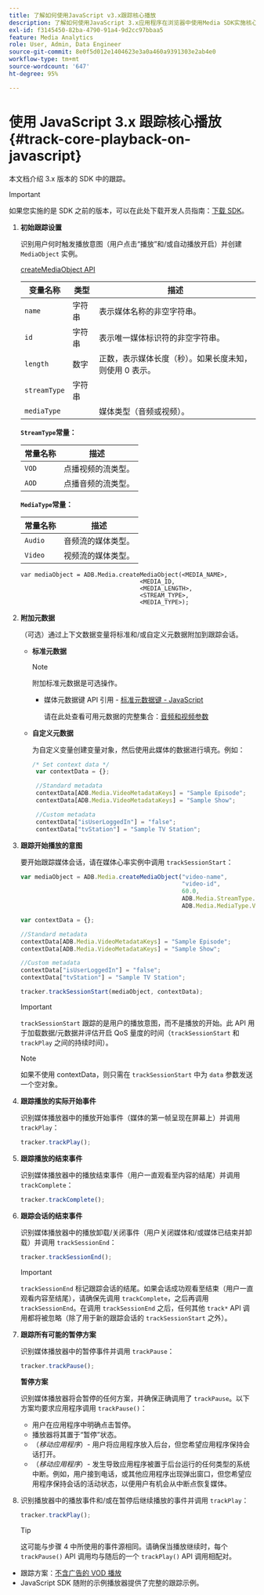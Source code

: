 ```yaml
---
title: 了解如何使用JavaScript v3.x跟踪核心播放
description: 了解如何使用JavaScript 3.x应用程序在浏览器中使用Media SDK实施核心跟踪。
exl-id: f3145450-82ba-4790-91a4-9d2cc97bbaa5
feature: Media Analytics
role: User, Admin, Data Engineer
source-git-commit: 8e0f5d012e1404623e3a0a460a9391303e2ab4e0
workflow-type: tm+mt
source-wordcount: '647'
ht-degree: 95%

---
```


# 使用 JavaScript 3.x 跟踪核心播放{#track-core-playback-on-javascript}

本文档介绍 3.x 版本的 SDK 中的跟踪。

>[!IMPORTANT]
> 如果您实施的是 SDK 之前的版本，可以在此处下载开发人员指南：[下载 SDK](/help/sdk-implement/download-sdks.md)。

1. **初始跟踪设置**

   识别用户何时触发播放意图（用户点击“播放”和/或自动播放开启）并创建 `MediaObject` 实例。

   [createMediaObject API](https://adobe-marketing-cloud.github.io/media-sdks/reference/javascript/MediaHeartbeat.html#.createMediaObject)

   | 变量名称 | 类型 | 描述 |
   | --- | --- | --- |
   | `name` | 字符串 | 表示媒体名称的非空字符串。 |
   | `id` | 字符串 | 表示唯一媒体标识符的非空字符串。 |
   | `length` | 数字 | 正数，表示媒体长度（秒）。如果长度未知，则使用 0 表示。 |
   | `streamType` | 字符串 |  |
   | `mediaType` |  | 媒体类型（音频或视频）。 |

   **`StreamType`常量：**

   | 常量名称 | 描述   |
   |---|---|
   | `VOD` | 点播视频的流类型。 |
   | `AOD` | 点播音频的流类型。 |

   **`MediaType`常量：**

   | 常量名称 | 描述 |
   |---|---|
   | `Audio` | 音频流的媒体类型。 |
   | `Video` | 视频流的媒体类型。 |

   ```
   var mediaObject = ADB.Media.createMediaObject(<MEDIA_NAME>,
                                     <MEDIA_ID,
                                     <MEDIA_LENGTH>,
                                     <STREAM_TYPE>,
                                     <MEDIA_TYPE>);
   ```

1. **附加元数据**

   （可选）通过上下文数据变量将标准和/或自定义元数据附加到跟踪会话。

   * **标准元数据**

      >[!NOTE]
      >
      >附加标准元数据是可选操作。

      * 媒体元数据键 API 引用 - [标准元数据键 - JavaScript](https://adobe-marketing-cloud.github.io/media-sdks/reference/javascript)

         请在此处查看可用元数据的完整集合：[音频和视频参数](/help/metrics-and-metadata/audio-video-parameters.md)
   * **自定义元数据**

      为自定义变量创建变量对象，然后使用此媒体的数据进行填充。例如：

      ```js
      /* Set context data */
       var contextData = {};
      
       //Standard metadata
       contextData[ADB.Media.VideoMetadataKeys] = "Sample Episode";
       contextData[ADB.Media.VideoMetadataKeys] = "Sample Show";
      
       //Custom metadata
       contextData["isUserLoggedIn"] = "false";
       contextData["tvStation"] = "Sample TV Station";
      ```


1. **跟踪开始播放的意图**

   要开始跟踪媒体会话，请在媒体心率实例中调用 `trackSessionStart`：

   ```js
   var mediaObject = ADB.Media.createMediaObject("video-name",
                                                 "video-id",
                                                 60.0,
                                                 ADB.Media.StreamType.VOD,
                                                 ADB.Media.MediaType.Video);
   
   var contextData = {};
   
   //Standard metadata
   contextData[ADB.Media.VideoMetadataKeys] = "Sample Episode";
   contextData[ADB.Media.VideoMetadataKeys] = "Sample Show";
   
   //Custom metadata
   contextData["isUserLoggedIn"] = "false";
   contextData["tvStation"] = "Sample TV Station";
   
   tracker.trackSessionStart(mediaObject, contextData);
   ```

   >[!IMPORTANT]
   >
   >`trackSessionStart` 跟踪的是用户的播放意图，而不是播放的开始。此 API 用于加载数据/元数据并评估开启 QoS 量度的时间（`trackSessionStart` 和 `trackPlay` 之间的持续时间）。

   >[!NOTE]
   >
   >如果不使用 contextData，则只需在 `trackSessionStart` 中为 `data` 参数发送一个空对象。

1. **跟踪播放的实际开始事件**

   识别媒体播放器中的播放开始事件（媒体的第一帧呈现在屏幕上）并调用 `trackPlay`：

   ```js
   tracker.trackPlay();
   ```

1. **跟踪播放的结束事件**

   识别媒体播放器中的播放结束事件（用户一直观看至内容的结尾）并调用 `trackComplete`：

   ```js
   tracker.trackComplete();
   ```

1. **跟踪会话的结束事件**

   识别媒体播放器中的播放卸载/关闭事件（用户关闭媒体和/或媒体已结束并卸载）并调用 `trackSessionEnd`：

   ```js
   tracker.trackSessionEnd();
   ```

   >[!IMPORTANT]
   >
   >`trackSessionEnd` 标记跟踪会话的结尾。如果会话成功观看至结束（用户一直观看内容至结尾），请确保先调用 `trackComplete`，之后再调用 `trackSessionEnd`。在调用 `trackSessionEnd` 之后，任何其他 `track*` API 调用都将被忽略（除了用于新的跟踪会话的 `trackSessionStart` 之外）。

1. **跟踪所有可能的暂停方案**

   识别媒体播放器中的暂停事件并调用 `trackPause`：

   ```js
   tracker.trackPause();
   ```

   **暂停方案**

   识别媒体播放器将会暂停的任何方案，并确保正确调用了 `trackPause`。以下方案均要求应用程序调用 `trackPause()`：

   * 用户在应用程序中明确点击暂停。
   * 播放器将其置于“暂停”状态。
   * （*移动应用程序*）- 用户将应用程序放入后台，但您希望应用程序保持会话打开。
   * （*移动应用程序*）- 发生导致应用程序被置于后台运行的任何类型的系统中断。例如，用户接到电话，或其他应用程序出现弹出窗口，但您希望应用程序保持会话的活动状态，以便用户有机会从中断点恢复媒体。

1. 识别播放器中的播放事件和/或在暂停后继续播放的事件并调用 `trackPlay`：

   ```js
   tracker.trackPlay();
   ```

   >[!TIP]
   >
   >这可能与步骤 4 中所使用的事件源相同。请确保当播放继续时，每个 `trackPause()` API 调用均与随后的一个 `trackPlay()` API 调用相配对。

* 跟踪方案：[不含广告的 VOD 播放](/help/sdk-implement/tracking-scenarios/vod-no-intrs-details.md)
* JavaScript SDK 随附的示例播放器提供了完整的跟踪示例。

